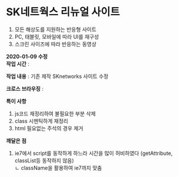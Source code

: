 # SK네트웍스 리뉴얼 사이트

1. 모든 해상도를 지원하는 반응형 사이트 <br>
2. PC, 태블릿, 모바일에 따라 UI를 재구성<br>
3. 스크린 사이즈에 따라 반응하는 동영상

**2020-01-09 수정**<br>
**작업 시간** : 

**작업 내용** : 기존 제작 SKnetworks 사이트 수정

**크로스 브라우징** : 

**특이 사항**
1. js코드 재정리하여 불필요한 부분 삭제
2. class 시멘틱하게 재정리
3. html 필요없는 주석의 경우 제거

**깨달은 점**
1. ie7에서 script를 동작하게 하느라 시간을 많이 허비하였다 (getAttribute, classList등 동작하지 않음)<br>
   ㄴ className을 활용하여 ie7까지 맞춤

